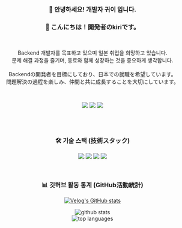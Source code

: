 <div align="center">

### 👋 안녕하세요! 개발자 귀이 입니다.
### 👋 こんにちは！開発者のkiriです。

<br>

<p>
Backend 개발자를 목표하고 있으며 일본 취업을 희망하고 있습니다. <br> 문제 해결 과정을 즐기며, 동료와 함께 성장하는 것을 중요하게 생각합니다.
<br><br>
Backendの開発者を目標にしており、日本での就職を希望しています。<br>問題解決の過程を楽しみ、仲間と共に成長することを大切にしています。
</p>

<br>

<a href="https://velog.io/@kiirii910/posts" target="_blank"><img src="https://img.shields.io/badge/Velog-20C997?style=for-the-badge&logo=velog&logoColor=white"/></a>
<a href="https://www.instagram.com/kiru_udi9/" target="_blank"><img src="https://img.shields.io/badge/Instagram-E4405F?style=for-the-badge&logo=instagram&logoColor=white"/></a>
<a href="mailto:kiirii910@gmail.com"><img src="https://img.shields.io/badge/Gmail-EA4335?style=for-the-badge&logo=gmail&logoColor=white"/></a>

<br>
<br>

### 🛠️ 기술 스택 (技術スタック)

<p>
  <img src="https://img.shields.io/badge/JavaScript-F7DF1E?style=for-the-badge&logo=javascript&logoColor=black">
  <img src="https://img.shields.io/badge/React-61DAFB?style=for-the-badge&logo=react&logoColor=black">
  <img src="https://img.shields.io/badge/Vue.js-4FC08D?style=for-the-badge&logo=vue.js&logoColor=white">
  <img src="https://img.shields.io/badge/Node.js-339933?style=for-the-badge&logo=node.js&logoColor=white">
</p>

<br>

### 📊 깃허브 활동 통계 (GitHub活動統計)

<a href="https://velog.io/@kiirii910/posts">
  <img src="https://velog-readme-stats.vercel.app/api/list?name=kiirii910" alt="Velog's GitHub stats"/>
</a>

<p>
  <img src="https://github-readme-stats.vercel.app/api?username=내 깃허브 아이디&show_icons=true&theme=radical" alt="github stats"/>
  <br>
  <img src="https://github-readme-stats.vercel.app/api/top-langs/?username=내 깃허브 아이디&layout=compact&theme=radical" alt="top languages"/>
</p>

</div>

